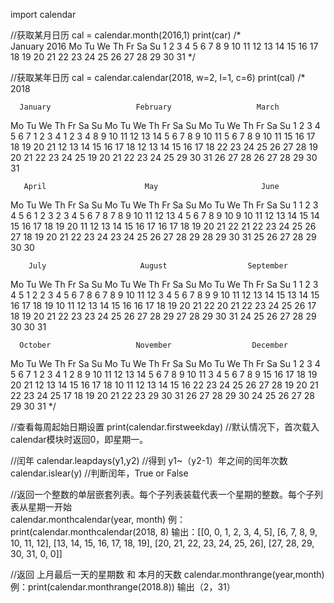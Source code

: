 import calendar

//获取某月日历
  cal = calendar.month(2016,1)
  print(car)
/*    
      January 2016
  Mo Tu We Th Fr Sa Su
               1  2  3
   4  5  6  7  8  9 10
  11 12 13 14 15 16 17
  18 19 20 21 22 23 24
  25 26 27 28 29 30 31
*/


//获取某年日历
  cal = calendar.calendar(2018, w=2, l=1, c=6)
  print(cal)
/*
                                  2018

      January                   February                   March
Mo Tu We Th Fr Sa Su      Mo Tu We Th Fr Sa Su      Mo Tu We Th Fr Sa Su
 1  2  3  4  5  6  7                1  2  3  4                1  2  3  4
 8  9 10 11 12 13 14       5  6  7  8  9 10 11       5  6  7  8  9 10 11
15 16 17 18 19 20 21      12 13 14 15 16 17 18      12 13 14 15 16 17 18
22 23 24 25 26 27 28      19 20 21 22 23 24 25      19 20 21 22 23 24 25
29 30 31                  26 27 28                  26 27 28 29 30 31

       April                      May                       June
Mo Tu We Th Fr Sa Su      Mo Tu We Th Fr Sa Su      Mo Tu We Th Fr Sa Su
                   1          1  2  3  4  5  6                   1  2  3
 2  3  4  5  6  7  8       7  8  9 10 11 12 13       4  5  6  7  8  9 10
 9 10 11 12 13 14 15      14 15 16 17 18 19 20      11 12 13 14 15 16 17
16 17 18 19 20 21 22      21 22 23 24 25 26 27      18 19 20 21 22 23 24
23 24 25 26 27 28 29      28 29 30 31               25 26 27 28 29 30
30

        July                     August                  September
Mo Tu We Th Fr Sa Su      Mo Tu We Th Fr Sa Su      Mo Tu We Th Fr Sa Su
                   1             1  2  3  4  5                      1  2
 2  3  4  5  6  7  8       6  7  8  9 10 11 12       3  4  5  6  7  8  9
 9 10 11 12 13 14 15      13 14 15 16 17 18 19      10 11 12 13 14 15 16
16 17 18 19 20 21 22      20 21 22 23 24 25 26      17 18 19 20 21 22 23
23 24 25 26 27 28 29      27 28 29 30 31            24 25 26 27 28 29 30
30 31

      October                   November                  December
Mo Tu We Th Fr Sa Su      Mo Tu We Th Fr Sa Su      Mo Tu We Th Fr Sa Su
 1  2  3  4  5  6  7                1  2  3  4                      1  2
 8  9 10 11 12 13 14       5  6  7  8  9 10 11       3  4  5  6  7  8  9
15 16 17 18 19 20 21      12 13 14 15 16 17 18      10 11 12 13 14 15 16
22 23 24 25 26 27 28      19 20 21 22 23 24 25      17 18 19 20 21 22 23
29 30 31                  26 27 28 29 30            24 25 26 27 28 29 30
                                                    31
*/


//查看每周起始日期设置
  print(calendar.firstweekday)
//默认情况下，首次载入calendar模块时返回0，即星期一。


//闰年
  calendar.leapdays(y1,y2)   //得到 y1~（y2-1）年之间的闰年次数
  calendar.islear(y) //判断闰年，True or False
  
//返回一个整数的单层嵌套列表。每个子列表装载代表一个星期的整数。每个子列表从星期一开始  
  calendar.monthcalendar(year, month) 
    例：print(calendar.monthcalendar(2018, 8)
    输出：[[0, 0, 1, 2, 3, 4, 5], [6, 7, 8, 9, 10, 11, 12], [13, 14, 15, 16, 17, 18, 19], [20, 21, 22, 23, 24, 25, 26], [27, 28, 29, 30, 31, 0, 0]]

//返回 上月最后一天的星期数 和 本月的天数
  calendar.monthrange(year,month)
  例：print(calendar.monthrange(2018.8))
  输出（2，31）
  
  
 
  
  
  
  
